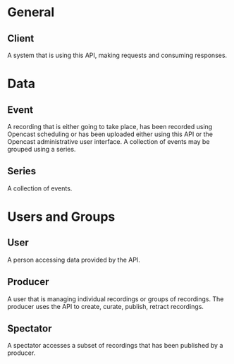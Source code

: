 # General

## Client

A system that is using this API, making requests and consuming responses.


# Data

## Event

A recording that is either going to take place, has been recorded using Opencast scheduling or has been uploaded either
using this API or the Opencast administrative user interface. A collection of events may be grouped using a series.

## Series

A collection of events.

# Users and Groups

## User

A person accessing data provided by the API.

## Producer

A user that is managing individual recordings or groups of recordings. The producer uses the API to create, curate,
publish, retract recordings.

## Spectator

A spectator accesses a subset of recordings that has been published by a producer.